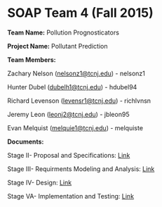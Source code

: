 # SOAP Team 4 (Fall 2015)

**Team Name:** Pollution Prognosticators 


**Project Name:** Pollutant Prediction 


**Team Members:** 

Zachary Nelson (nelsonz1@tcnj.edu) - nelsonz1

Hunter Dubel (dubelh1@tcnj.edu) - hdubel94

Richard Levenson (levensr1@tcnj.edu) - richlvnsn

Jeremy Leon (leonj2@tcnj.edu) - jbleon95

Evan Melquist (melquie1@tcnj.edu) - melquiste

**Documents:**

Stage II- Proposal and Specifications: [Link](https://github.com/TCNJSEteam4/SOAP/blob/master/Documentation/Proposal%20and%20Specifications.pdf)

Stage III- Requirments Modeling and Analysis:
[Link](https://github.com/TCNJSEteam4/SOAP/blob/master/Documentation/Requirements%20Modeling%20and%20Analysis.pdf)

Stage IV- Design:
[Link](https://github.com/TCNJSEteam4/SOAP/blob/master/Documentation/Design.pdf)

Stage VA- Implementation and Testing:
[Link](https://github.com/TCNJSEteam4/SOAP/blob/master/Documentation/Implementation%20Stage%20VA.docx)
